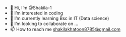 - 👋 Hi, I’m @Shakila-1
- 👀 I’m interested in coding
- 🌱 I’m currently learning Bsc in  IT (Data science)
- 💞️ I’m looking to collaborate on ...
- 📫 How to reach me shakilakhatoon8785@gmail.com 

<!---
Shakila-1/Shakila-1 is a ✨ special ✨ repository because its `README.md` (this file) appears on your GitHub profile.
You can click the Preview link to take a look at your changes.
--->
